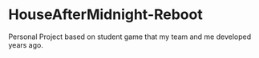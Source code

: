 # HouseAfterMidnight-Reboot
Personal Project based on student game that my team and me developed years ago.
